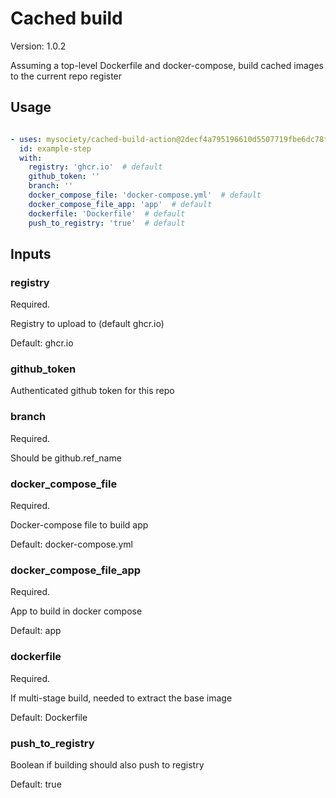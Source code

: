 # Cached build

Version: 1.0.2

Assuming a top-level Dockerfile and docker-compose, build cached images to the current repo register

## Usage

```yaml

- uses: mysociety/cached-build-action@2decf4a795196610d5507719fbe6dc78fed7ad18 # v1.0.2
  id: example-step 
  with:
    registry: 'ghcr.io'  # default
    github_token: '' 
    branch: '' 
    docker_compose_file: 'docker-compose.yml'  # default
    docker_compose_file_app: 'app'  # default
    dockerfile: 'Dockerfile'  # default
    push_to_registry: 'true'  # default

```

## Inputs

### registry

Required.

Registry to upload to (default ghcr.io)

Default: ghcr.io

### github_token

Authenticated github token for this repo

### branch

Required.

Should be github.ref_name

### docker_compose_file

Required.

Docker-compose file to build app

Default: docker-compose.yml

### docker_compose_file_app

Required.

App to build in docker compose

Default: app

### dockerfile

Required.

If multi-stage build, needed to extract the base image

Default: Dockerfile

### push_to_registry

Boolean if building should also push to registry

Default: true

